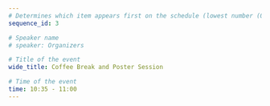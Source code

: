 ```yaml
---
# Determines which item appears first on the schedule (lowest number (0) appears first)
sequence_id: 3

# Speaker name
# speaker: Organizers

# Title of the event
wide_title: Coffee Break and Poster Session

# Time of the event
time: 10:35 - 11:00
---
```

